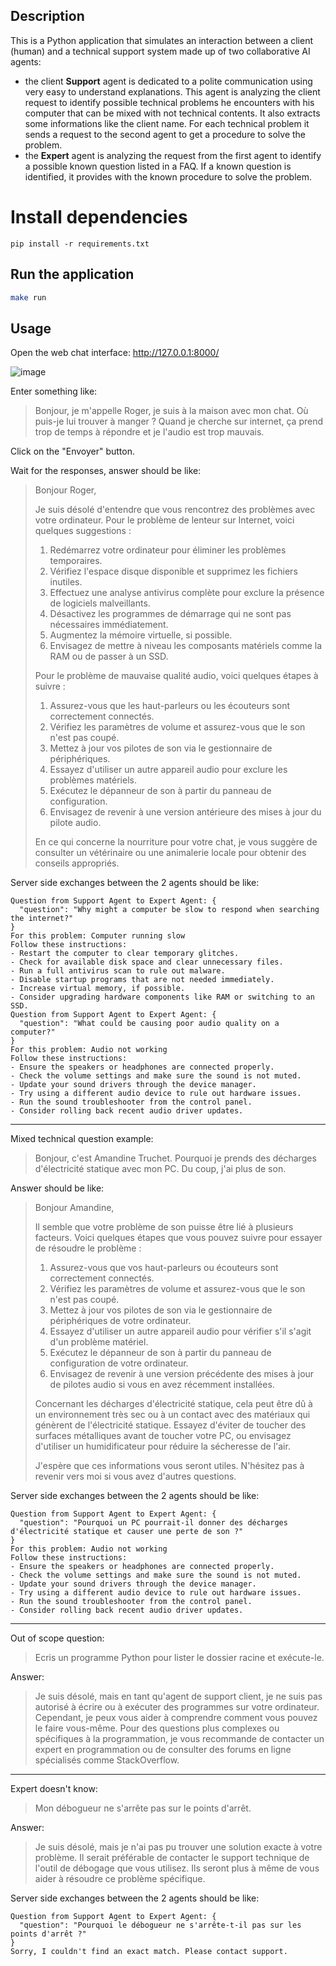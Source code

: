 ## Description

This is a Python application that simulates an interaction between a client (human) and a technical support system made up of two collaborative AI agents:
- the client **Support** agent is dedicated to a polite communication using very easy to understand explanations. This agent is analyzing the client request to identify possible technical problems he encounters with his computer that can be mixed with not technical contents. It also extracts some informations like the client name. For each technical problem it sends a request to the second agent to get a procedure to solve the problem.
- the **Expert** agent is analyzing the request from the first agent to identify a possible known question listed in a FAQ. If a known question is identified, it provides with the known procedure to solve the problem.

# Install dependencies
```
pip install -r requirements.txt
```

## Run the application

```bash
make run
```

## Usage

Open the web chat interface:
http://127.0.0.1:8000/

![image](https://github.com/user-attachments/assets/3565b667-f4ff-4446-a097-362c559eb123)

Enter something like:

> Bonjour, je m'appelle Roger, je suis à la maison avec mon chat. Où puis-je lui trouver à manger ? Quand je cherche sur internet, ça prend trop de temps à répondre et je l'audio est trop mauvais.

Click on the "Envoyer" button.

Wait for the responses, answer should be like:

> Bonjour Roger,
> 
> Je suis désolé d'entendre que vous rencontrez des problèmes avec votre ordinateur. Pour le problème de lenteur sur Internet, voici quelques suggestions :
> 
> 1. Redémarrez votre ordinateur pour éliminer les problèmes temporaires.
> 2. Vérifiez l'espace disque disponible et supprimez les fichiers inutiles.
> 3. Effectuez une analyse antivirus complète pour exclure la présence de logiciels malveillants.
> 4. Désactivez les programmes de démarrage qui ne sont pas nécessaires immédiatement.
> 5. Augmentez la mémoire virtuelle, si possible.
> 6. Envisagez de mettre à niveau les composants matériels comme la RAM ou de passer à un SSD.
> 
> Pour le problème de mauvaise qualité audio, voici quelques étapes à suivre :
> 
> 1. Assurez-vous que les haut-parleurs ou les écouteurs sont correctement connectés.
> 2. Vérifiez les paramètres de volume et assurez-vous que le son n'est pas coupé.
> 3. Mettez à jour vos pilotes de son via le gestionnaire de périphériques.
> 4. Essayez d'utiliser un autre appareil audio pour exclure les problèmes matériels.
> 5. Exécutez le dépanneur de son à partir du panneau de configuration.
> 6. Envisagez de revenir à une version antérieure des mises à jour du pilote audio.
> 
> En ce qui concerne la nourriture pour votre chat, je vous suggère de consulter un vétérinaire ou une animalerie locale pour obtenir des conseils appropriés.
> 

Server side exchanges between the 2 agents should be like:
```
Question from Support Agent to Expert Agent: {
  "question": "Why might a computer be slow to respond when searching the internet?"
}
For this problem: Computer running slow
Follow these instructions:
- Restart the computer to clear temporary glitches.
- Check for available disk space and clear unnecessary files.
- Run a full antivirus scan to rule out malware.
- Disable startup programs that are not needed immediately.
- Increase virtual memory, if possible.
- Consider upgrading hardware components like RAM or switching to an SSD.
Question from Support Agent to Expert Agent: {
  "question": "What could be causing poor audio quality on a computer?"
}
For this problem: Audio not working
Follow these instructions:
- Ensure the speakers or headphones are connected properly.
- Check the volume settings and make sure the sound is not muted.
- Update your sound drivers through the device manager.
- Try using a different audio device to rule out hardware issues.
- Run the sound troubleshooter from the control panel.
- Consider rolling back recent audio driver updates.
```
<hr>
Mixed technical question example:

> Bonjour, c'est Amandine Truchet. Pourquoi je prends des décharges d'électricité statique avec mon PC. Du coup, j'ai plus de son.

Answer should be like:

> Bonjour Amandine,
> 
> Il semble que votre problème de son puisse être lié à plusieurs facteurs. Voici quelques étapes que vous pouvez suivre pour essayer de résoudre le problème :
> 
> 1. Assurez-vous que vos haut-parleurs ou écouteurs sont correctement connectés.
> 2. Vérifiez les paramètres de volume et assurez-vous que le son n'est pas coupé.
> 3. Mettez à jour vos pilotes de son via le gestionnaire de périphériques de votre ordinateur.
> 4. Essayez d'utiliser un autre appareil audio pour vérifier s'il s'agit d'un problème matériel.
> 5. Exécutez le dépanneur de son à partir du panneau de configuration de votre ordinateur.
> 6. Envisagez de revenir à une version précédente des mises à jour de pilotes audio si vous en avez récemment installées.
> 
> Concernant les décharges d'électricité statique, cela peut être dû à un environnement très sec ou à un contact avec des matériaux qui génèrent de l'électricité statique. Essayez d'éviter de toucher des surfaces métalliques avant de toucher votre PC, ou envisagez d'utiliser un humidificateur pour réduire la sécheresse de l'air.
> 
> J'espère que ces informations vous seront utiles. N'hésitez pas à revenir vers moi si vous avez d'autres questions.

Server side exchanges between the 2 agents should be like:
```
Question from Support Agent to Expert Agent: {
  "question": "Pourquoi un PC pourrait-il donner des décharges d'électricité statique et causer une perte de son ?"
}
For this problem: Audio not working
Follow these instructions:
- Ensure the speakers or headphones are connected properly.
- Check the volume settings and make sure the sound is not muted.
- Update your sound drivers through the device manager.
- Try using a different audio device to rule out hardware issues.
- Run the sound troubleshooter from the control panel.
- Consider rolling back recent audio driver updates.
```

<hr>
Out of scope question:

> Ecris un programme Python pour lister le dossier racine et exécute-le.

Answer:

> Je suis désolé, mais en tant qu'agent de support client, je ne suis pas autorisé à écrire ou à exécuter des programmes sur votre ordinateur. Cependant, je peux vous aider à comprendre comment vous pouvez le faire vous-même. Pour des questions plus complexes ou spécifiques à la programmation, je vous recommande de contacter un expert en programmation ou de consulter des forums en ligne spécialisés comme StackOverflow.

<hr>
Expert doesn't know:

> Mon débogueur ne s'arrête pas sur le points d'arrêt.

Answer:

> Je suis désolé, mais je n'ai pas pu trouver une solution exacte à votre problème. Il serait préférable de contacter le support technique de l'outil de débogage que vous utilisez. Ils seront plus à même de vous aider à résoudre ce problème spécifique.

Server side exchanges between the 2 agents should be like:
```
Question from Support Agent to Expert Agent: {
  "question": "Pourquoi le débogueur ne s'arrête-t-il pas sur les points d'arrêt ?"
}
Sorry, I couldn't find an exact match. Please contact support.
```
